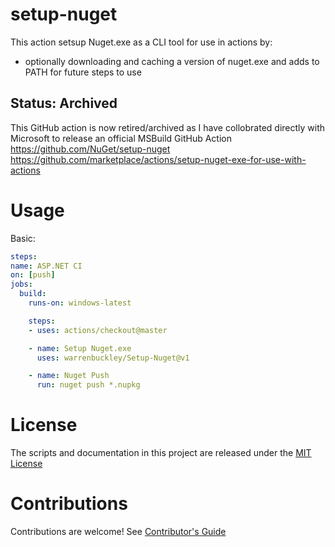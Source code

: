 
# setup-nuget

This action setsup Nuget.exe as a CLI tool for use in actions by:
- optionally downloading and caching a version of nuget.exe and adds to PATH for future steps to use

## Status: Archived
This GitHub action is now retired/archived as I have collobrated directly with Microsoft to release an official MSBuild GitHub Action https://github.com/NuGet/setup-nuget<br/>
https://github.com/marketplace/actions/setup-nuget-exe-for-use-with-actions

# Usage

Basic:
```yaml
steps:
name: ASP.NET CI
on: [push]
jobs:
  build:
    runs-on: windows-latest

    steps:
    - uses: actions/checkout@master

    - name: Setup Nuget.exe
      uses: warrenbuckley/Setup-Nuget@v1

    - name: Nuget Push
      run: nuget push *.nupkg
```


# License

The scripts and documentation in this project are released under the [MIT License](LICENSE)

# Contributions

Contributions are welcome!  See [Contributor's Guide](docs/contributors.md)
